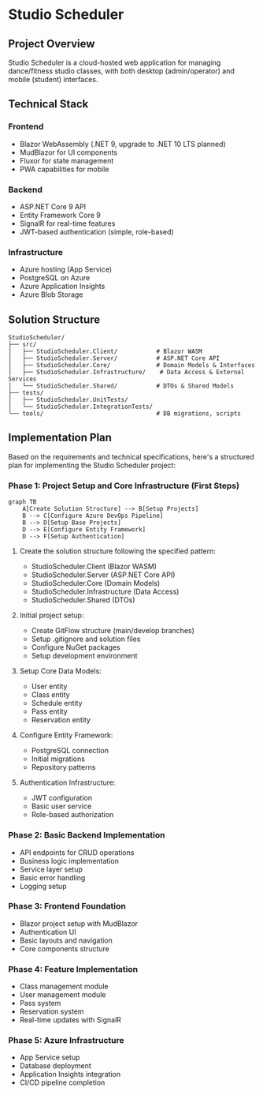 # Studio Scheduler

## Project Overview
Studio Scheduler is a cloud-hosted web application for managing dance/fitness studio classes, with both desktop (admin/operator) and mobile (student) interfaces.

## Technical Stack

### Frontend
- Blazor WebAssembly (.NET 9, upgrade to .NET 10 LTS planned)
- MudBlazor for UI components
- Fluxor for state management
- PWA capabilities for mobile

### Backend
- ASP.NET Core 9 API
- Entity Framework Core 9
- SignalR for real-time features
- JWT-based authentication (simple, role-based)

### Infrastructure
- Azure hosting (App Service)
- PostgreSQL on Azure
- Azure Application Insights
- Azure Blob Storage

## Solution Structure
```
StudioScheduler/
├── src/
│   ├── StudioScheduler.Client/           # Blazor WASM
│   ├── StudioScheduler.Server/           # ASP.NET Core API
│   ├── StudioScheduler.Core/             # Domain Models & Interfaces
│   ├── StudioScheduler.Infrastructure/    # Data Access & External Services
│   └── StudioScheduler.Shared/           # DTOs & Shared Models
├── tests/
│   ├── StudioScheduler.UnitTests/
│   └── StudioScheduler.IntegrationTests/
└── tools/                                # DB migrations, scripts
```

## Implementation Plan

Based on the requirements and technical specifications, here's a structured plan for implementing the Studio Scheduler project:

### Phase 1: Project Setup and Core Infrastructure (First Steps)
```mermaid
graph TB
    A[Create Solution Structure] --> B[Setup Projects]
    B --> C[Configure Azure DevOps Pipeline]
    B --> D[Setup Base Projects]
    D --> E[Configure Entity Framework]
    D --> F[Setup Authentication]
```

1. Create the solution structure following the specified pattern:
   - StudioScheduler.Client (Blazor WASM)
   - StudioScheduler.Server (ASP.NET Core API)
   - StudioScheduler.Core (Domain Models)
   - StudioScheduler.Infrastructure (Data Access)
   - StudioScheduler.Shared (DTOs)

2. Initial project setup:
   - Create GitFlow structure (main/develop branches)
   - Setup .gitignore and solution files
   - Configure NuGet packages
   - Setup development environment

3. Setup Core Data Models:
   - User entity
   - Class entity
   - Schedule entity
   - Pass entity
   - Reservation entity

4. Configure Entity Framework:
   - PostgreSQL connection
   - Initial migrations
   - Repository patterns

5. Authentication Infrastructure:
   - JWT configuration
   - Basic user service
   - Role-based authorization

### Phase 2: Basic Backend Implementation
- API endpoints for CRUD operations
- Business logic implementation
- Service layer setup
- Basic error handling
- Logging setup

### Phase 3: Frontend Foundation
- Blazor project setup with MudBlazor
- Authentication UI
- Basic layouts and navigation
- Core components structure

### Phase 4: Feature Implementation
- Class management module
- User management module
- Pass system
- Reservation system
- Real-time updates with SignalR

### Phase 5: Azure Infrastructure
- App Service setup
- Database deployment
- Application Insights integration
- CI/CD pipeline completion
